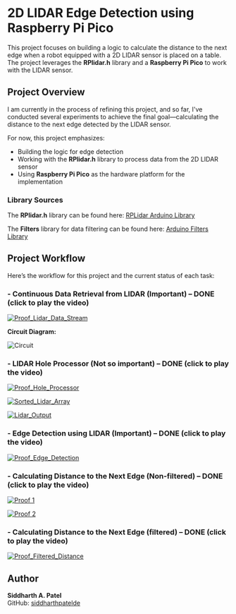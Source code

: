 # 2D LIDAR Edge Detection using Raspberry Pi Pico

This project focuses on building a logic to calculate the distance to the next edge when a robot equipped with a 2D LIDAR sensor is placed on a table. The project leverages the **RPlidar.h** library and a **Raspberry Pi Pico** to work with the LIDAR sensor.

## Project Overview

I am currently in the process of refining this project, and so far, I've conducted several experiments to achieve the final goal—calculating the distance to the next edge detected by the LIDAR sensor.

For now, this project emphasizes:

- Building the logic for edge detection
- Working with the **RPlidar.h** library to process data from the 2D LIDAR sensor
- Using **Raspberry Pi Pico** as the hardware platform for the implementation

### Library Sources

The **RPlidar.h** library can be found here: [RPLidar Arduino Library](https://github.com/robopeak/rplidar_arduino/tree/master)

The **Filters** library for data filtering can be found here: [Arduino Filters Library](https://github.com/edargelies/arduino_eq/tree/master/libraries/Filters)

## Project Workflow

Here’s the workflow for this project and the current status of each task:

### - **Continuous Data Retrieval from LIDAR (Important)** – **DONE** (click to play the video) 

[![Proof_Lidar_Data_Stream](image/1.png)](https://drive.google.com/file/d/1rfpvJtDQD67CvJ5mutH_rplSHh9WAc60/view?usp=drive_link)

**Circuit Diagram:**

![Circuit](image/circuit.png)

### - **LIDAR Hole Processor (Not so important)** – **DONE** (click to play the video) 

[![Proof_Hole_Processor](image/2.png)](https://drive.google.com/file/d/1ZKafViBrdYzuwkXnPgtSrBZSwxWRYnGK/view?usp=drive_link)

[![Sorted_Lidar_Array](image/3.png)](https://drive.google.com/file/d/1vgB4sXewlVeRfvCux_HYK_wVaKtTB3Rp/view?usp=drive_link)

[![Lidar_Output](image/4.png)](https://drive.google.com/file/d/1PlDPItqsNulzSENrVX-oHoexpWoK3kjX/view?usp=drive_link)

### - **Edge Detection using LIDAR (Important)** – **DONE** (click to play the video) 

[![Proof_Edge_Detection](image/5.png)](https://drive.google.com/file/d/1PsGvN44Rhcd295yuS7_6knRiBt5i1g9i/view?usp=drive_link)

### - **Calculating Distance to the Next Edge (Non-filtered)** – **DONE** (click to play the video)

[![Proof 1](image/proof1.png)](https://drive.google.com/file/d/1WEArDvpSgvIyKT1jKW4AdApa847UnFev/view?usp=sharing)

[![Proof 2](image/proof2.png)](https://drive.google.com/file/d/1mivxFB5GDWuHXXUXX1iQcaiiQBgAlYqu/view?usp=sharing)

### - **Calculating Distance to the Next Edge (filtered)** – **DONE** (click to play the video)

[![Proof_Filtered_Distance](image/filtered_proof.png)](https://drive.google.com/file/d/1sBQNz1nN8M1QA3F-Lf8BnC2cx3LwU1n8/view?usp=sharing)

## Author

**Siddharth A. Patel**  
GitHub: [siddharthpatelde](https://github.com/siddharthpatelde?tab=overview&from=2024-10-01&to=2024-10-17)

